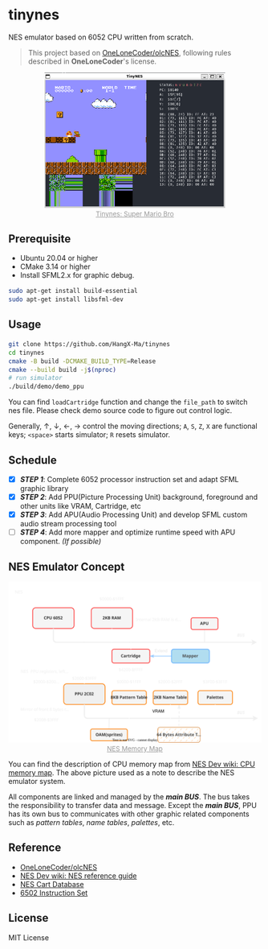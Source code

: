 # tinynes

NES emulator based on 6052 CPU written from scratch.
> This project based on [OneLoneCoder/olcNES](https://github.com/OneLoneCoder/olcNES), following rules described in **OneLoneCoder**'s license.

<div class="dino" align="center">
    <img src="./assets/smb.png" alt="Tinynes: Super Mario Bro" width=360 />
    <br>
    <font size="2" color="#999"><u>Tinynes: Super Mario Bro</u></font>
</div>

## Prerequisite

- Ubuntu 20.04 or higher
- CMake 3.14 or higher
- Install SFML2.x for graphic debug.

```bash
sudo apt-get install build-essential
sudo apt-get install libsfml-dev
```

## Usage

```bash
git clone https://github.com/HangX-Ma/tinynes
cd tinynes
cmake -B build -DCMAKE_BUILD_TYPE=Release
cmake --build build -j$(nproc)
# run simulator
./build/demo/demo_ppu
```

You can find `loadCartridge` function and change the `file_path` to switch nes file. Please check demo source code to figure out control logic.

Generally, &uarr;, &darr;, &larr;, &rarr; control the moving directions; `A`, `S`, `Z`, `X` are functional keys; `<space>` starts simulator; `R` resets simulator.

## Schedule

- [x] _**STEP 1**_: Complete 6052 processor instruction set and adapt SFML graphic library
- [x] _**STEP 2**_: Add PPU(Picture Processing Unit) background, foreground and other units like VRAM, Cartridge, etc
- [x] _**STEP 3**_: Add APU(Audio Processing Unit) and develop SFML custom audio stream processing tool
- [ ] _**STEP 4**_: Add more mapper and optimize runtime speed with APU component. _(If possible)_

## NES Emulator Concept

<div class="dino" align="center">
    <img src="./assets/nes_structure.svg" alt="NES Memory Map" width=600 />
    <br>
    <font size="2" color="#999"><u>NES Memory Map</u></font>
</div>

You can find the description of CPU memory map from [NES Dev wiki: CPU memory map](https://www.nesdev.org/wiki/CPU_memory_map). The above picture used as a note to describe the NES emulator system.

All components are linked and managed by the _**main BUS**_. The bus takes the responsibility to transfer data and message. Except the _**main BUS**_, PPU has its own bus to communicates with other graphic related components such as _pattern tables_, _name tables_, _palettes_, etc.

## Reference

- [OneLoneCoder/olcNES](https://github.com/OneLoneCoder/olcNES)
- [NES Dev wiki: NES reference guide](https://www.nesdev.org/wiki/NES_reference_guide)
- [NES Cart Database](https://nescartdb.com)
- [6502 Instruction Set](https://www.masswerk.at/6502/6502_instruction_set.html)

## License

MIT License
